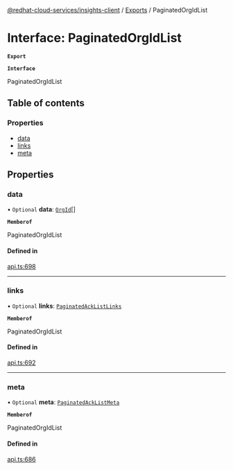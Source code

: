 [@redhat-cloud-services/insights-client](../README.md) / [Exports](../modules.md) / PaginatedOrgIdList

# Interface: PaginatedOrgIdList

**`Export`**

**`Interface`**

PaginatedOrgIdList

## Table of contents

### Properties

- [data](PaginatedOrgIdList.md#data)
- [links](PaginatedOrgIdList.md#links)
- [meta](PaginatedOrgIdList.md#meta)

## Properties

### data

• `Optional` **data**: [`OrgId`](OrgId.md)[]

**`Memberof`**

PaginatedOrgIdList

#### Defined in

[api.ts:698](https://github.com/mkholjuraev/javascript-clients/blob/master/packages/insights/api.ts#L698)

___

### links

• `Optional` **links**: [`PaginatedAckListLinks`](PaginatedAckListLinks.md)

**`Memberof`**

PaginatedOrgIdList

#### Defined in

[api.ts:692](https://github.com/mkholjuraev/javascript-clients/blob/master/packages/insights/api.ts#L692)

___

### meta

• `Optional` **meta**: [`PaginatedAckListMeta`](PaginatedAckListMeta.md)

**`Memberof`**

PaginatedOrgIdList

#### Defined in

[api.ts:686](https://github.com/mkholjuraev/javascript-clients/blob/master/packages/insights/api.ts#L686)
